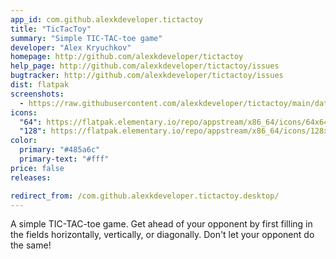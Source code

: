 ```yaml
---
app_id: com.github.alexkdeveloper.tictactoy
title: "TicTacToy"
summary: "Simple TIC-TAC-toe game"
developer: "Alex Kryuchkov"
homepage: http://github.com/alexkdeveloper/tictactoy
help_page: http://github.com/alexkdeveloper/tictactoy/issues
bugtracker: http://github.com/alexkdeveloper/tictactoy/issues
dist: flatpak
screenshots:
  - https://raw.githubusercontent.com/alexkdeveloper/tictactoy/main/data/screenshot.png
icons:
  "64": https://flatpak.elementary.io/repo/appstream/x86_64/icons/64x64/com.github.alexkdeveloper.tictactoy.png
  "128": https://flatpak.elementary.io/repo/appstream/x86_64/icons/128x128/com.github.alexkdeveloper.tictactoy.png
color:
  primary: "#485a6c"
  primary-text: "#fff"
price: false
releases:

redirect_from: /com.github.alexkdeveloper.tictactoy.desktop/
---
```


<p>A simple TIC-TAC-toe game. Get ahead of your opponent by first filling in the fields horizontally, vertically, or diagonally. Don't let your opponent do the same!</p>